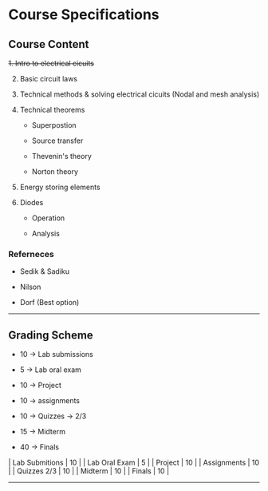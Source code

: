 # Course Specifications

## Course Content

~~1. Intro to electrical cicuits~~

2. Basic circuit laws

3. Technical methods & solving electrical cicuits (Nodal and mesh analysis)

4. Technical theorems

    - Superpostion

    - Source transfer

    - Thevenin's theory

    - Norton theory

5. Energy storing elements

6. Diodes

    - Operation

    - Analysis

### Referneces

- Sedik & Sadiku

- Nilson

- Dorf (Best option)

---

## Grading Scheme

- 10 $\rightarrow$ Lab submissions

- 5  $\rightarrow$ Lab oral exam

- 10 $\rightarrow$ Project

- 10 $\rightarrow$ assignments

- 10 $\rightarrow$ Quizzes $\rightarrow$ 2/3

- 15 $\rightarrow$ Midterm

- 40 $\rightarrow$ Finals

| Lab Submitions | 10 |
| Lab Oral Exam  | 5  |
| Project        | 10 |
| Assignments    | 10 |
| Quizzes 2/3    | 10 |
| Midterm        | 10 |
| Finals         | 10 |

---
